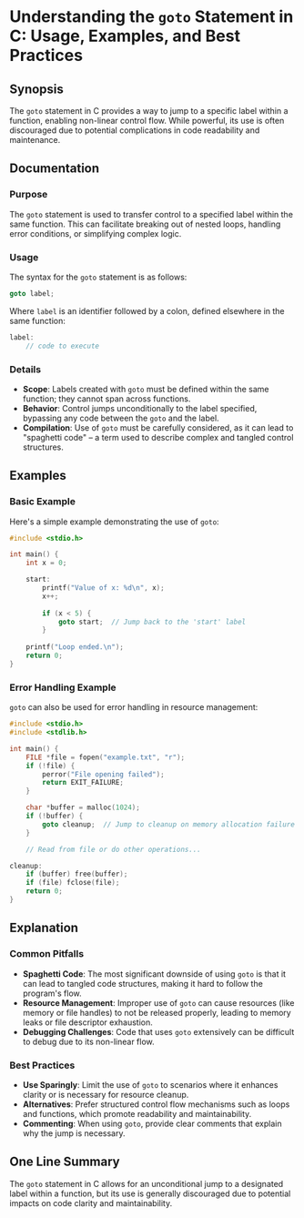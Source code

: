 <!--
Meta Description: # Understanding the `goto` Statement in C: Usage, Examples, and Best Practices ## Synopsis The `goto` statement in C provides a way to jump to a speci...
Meta Keywords: goto, label, file, code, use
-->

# Understanding the `goto` Statement in C: Usage, Examples, and Best Practices

## Synopsis
The `goto` statement in C provides a way to jump to a specific label within a function, enabling non-linear control flow. While powerful, its use is often discouraged due to potential complications in code readability and maintenance.

## Documentation
### Purpose
The `goto` statement is used to transfer control to a specified label within the same function. This can facilitate breaking out of nested loops, handling error conditions, or simplifying complex logic. 

### Usage
The syntax for the `goto` statement is as follows:

```c
goto label;
```

Where `label` is an identifier followed by a colon, defined elsewhere in the same function:

```c
label: 
    // code to execute
```

### Details
- **Scope**: Labels created with `goto` must be defined within the same function; they cannot span across functions.
- **Behavior**: Control jumps unconditionally to the label specified, bypassing any code between the `goto` and the label.
- **Compilation**: Use of `goto` must be carefully considered, as it can lead to "spaghetti code" – a term used to describe complex and tangled control structures.

## Examples
### Basic Example
Here's a simple example demonstrating the use of `goto`:

```c
#include <stdio.h>

int main() {
    int x = 0;

    start:
        printf("Value of x: %d\n", x);
        x++;
        
        if (x < 5) {
            goto start;  // Jump back to the 'start' label
        }
        
    printf("Loop ended.\n");
    return 0;
}
```

### Error Handling Example
`goto` can also be used for error handling in resource management:

```c
#include <stdio.h>
#include <stdlib.h>

int main() {
    FILE *file = fopen("example.txt", "r");
    if (!file) {
        perror("File opening failed");
        return EXIT_FAILURE;
    }

    char *buffer = malloc(1024);
    if (!buffer) {
        goto cleanup;  // Jump to cleanup on memory allocation failure
    }

    // Read from file or do other operations...

cleanup:
    if (buffer) free(buffer);
    if (file) fclose(file);
    return 0;
}
```

## Explanation
### Common Pitfalls
- **Spaghetti Code**: The most significant downside of using `goto` is that it can lead to tangled code structures, making it hard to follow the program's flow.
- **Resource Management**: Improper use of `goto` can cause resources (like memory or file handles) to not be released properly, leading to memory leaks or file descriptor exhaustion.
- **Debugging Challenges**: Code that uses `goto` extensively can be difficult to debug due to its non-linear flow.

### Best Practices
- **Use Sparingly**: Limit the use of `goto` to scenarios where it enhances clarity or is necessary for resource cleanup.
- **Alternatives**: Prefer structured control flow mechanisms such as loops and functions, which promote readability and maintainability.
- **Commenting**: When using `goto`, provide clear comments that explain why the jump is necessary.

## One Line Summary
The `goto` statement in C allows for an unconditional jump to a designated label within a function, but its use is generally discouraged due to potential impacts on code clarity and maintainability.